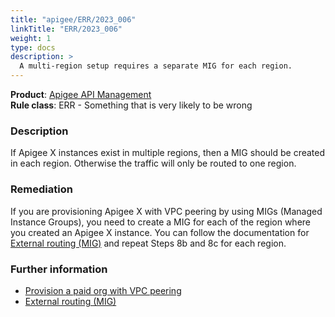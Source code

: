 ```yaml
---
title: "apigee/ERR/2023_006"
linkTitle: "ERR/2023_006"
weight: 1
type: docs
description: >
  A multi-region setup requires a separate MIG for each region.
---
```


**Product**: [Apigee API Management](https://cloud.google.com/apigee)\
**Rule class**: ERR - Something that is very likely to be wrong

### Description

If Apigee X instances exist in multiple regions, then a MIG should be created
in each region. Otherwise the traffic will only be routed to one region.

### Remediation

If you are provisioning Apigee X with VPC peering by using MIGs (Managed Instance Groups),
you need to create a MIG for each of the region where you created an Apigee X instance. You
can follow the documentation for [External routing (MIG)](https://cloud.google.com/apigee/docs/api-platform/get-started/install-cli-paygo#external-routing-mig)
and repeat Steps 8b and 8c for each region.

### Further information

- [Provision a paid org with VPC peering](https://cloud.google.com/apigee/docs/api-platform/get-started/install-cli-paygo)
- [External routing (MIG)](https://cloud.google.com/apigee/docs/api-platform/get-started/install-cli-paygo#external-routing-mig)

